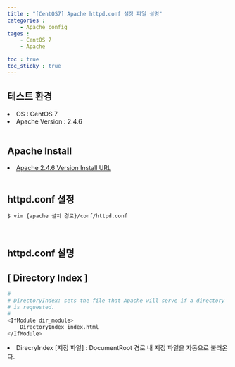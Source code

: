 ```yaml
---
title : "[CentOS7] Apache httpd.conf 설정 파일 설명"
categories :
    - Apache_config
tages :
    - CentOS 7
    - Apache

toc : true
toc_sticky : true
---
```


## 테스트 환경
<li>OS : CentOS 7</li>
<li>Apache Version : 2.4.6</li>
<br>

## Apache Install
<li> <a href="https://hyundo0630.github.io/install/CentOS-7-Apache-Install/"> Apache 2.4.6 Version Install URL </a></li>
<br>

## httpd.conf 설정
```bash
$ vim {apache 설치 경로}/conf/httpd.conf
```
<br>

## httpd.conf 설명

## [ Directory Index ]

```bash
#
# DirectoryIndex: sets the file that Apache will serve if a directory
# is requested.
#
<IfModule dir_module>
    DirectoryIndex index.html
</IfModule>
```
<li>DirecryIndex [지정 파일] : DocumentRoot 경로 내 지정 파일을 자동으로 불러온다. </li><br>